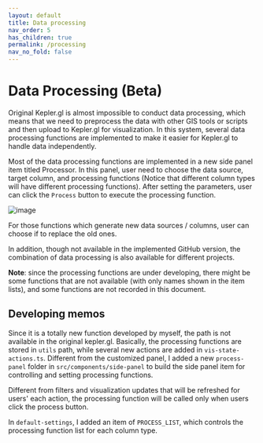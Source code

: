 ```yaml
---
layout: default
title: Data processing
nav_order: 5
has_children: true
permalink: /processing
nav_no_fold: false
---
```


# Data Processing (Beta)

Original Kepler.gl is almost impossible to conduct data processing, which means that we need to preprocess the data with other GIS tools or scripts and then upload to Kepler.gl for visualization. In this system, several data processing functions are implemented to make it easier for Kepler.gl to handle data independently.

Most of the data processing functions are implemented in a new side panel item titled Processor. In this panel, user need to choose the data source, target column, and processing functions (Notice that different column types will have different processing functions). After setting the parameters, user can click the `Process` button to execute the processing function.  

![image](../images/processor-side-panel.png)

For those functions which generate new data sources / columns, user can choose if to replace the old ones.

In addition, though not available in the implemented GitHub version, the combination of data processing is also available for different projects.

**Note**: since the processing functions are under developing, there might be some functions that are not available (with only names shown in the item lists), and some functions are not recorded in this document. 

## Developing memos
Since it is a totally new function developed by myself, the path is not available in the original kepler.gl. Basically, the processing functions are stored in `utils` path, while several new actions are added in `vis-state-actions.ts`. Different from the customized panel, I added a new `process-panel` folder in `src/components/side-panel` to build the side panel item for controlling and setting processing functions. 

Different from filters and visualization updates that will be refreshed for users' each action, the processing function will be called only when users click the process button.

In `default-settings`, I added an item of `PROCESS_LIST`, which controls the processing function list for each column type. 

